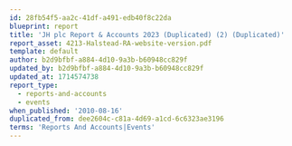 ```yaml
---
id: 28fb54f5-aa2c-41df-a491-edb40f8c22da
blueprint: report
title: 'JH plc Report & Accounts 2023 (Duplicated) (2) (Duplicated)'
report_asset: 4213-Halstead-RA-website-version.pdf
template: default
author: b2d9bfbf-a884-4d10-9a3b-b60948cc829f
updated_by: b2d9bfbf-a884-4d10-9a3b-b60948cc829f
updated_at: 1714574738
report_type:
  - reports-and-accounts
  - events
when_published: '2010-08-16'
duplicated_from: dee2604c-c81a-4d69-a1cd-6c6323ae3196
terms: 'Reports And Accounts|Events'
---
```

